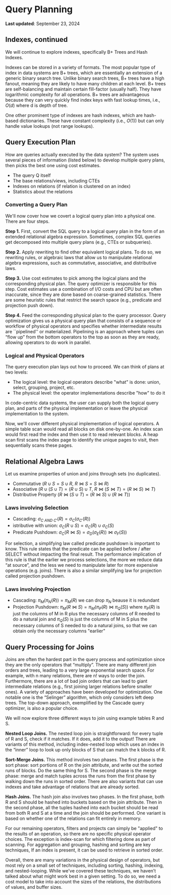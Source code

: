 # Query Planning
**Last updated**: September 23, 2024

## Indexes, continued
We will continue to explore indexes, specifically B+ Trees and Hash Indexes.

Indexes can be stored in a variety of formats. The most popular type of index in data systems are B+ trees, which are essentially an extension of a generic binary search tree. Unlike binary search trees, B+ trees have a high fanout, meaning they are likely to have many children at each level. B+ trees are self-balancing and maintain certain fill-factor (usually half). They have logarithmic complexity for all operations. B+ trees are advantageous because they can very quickly find index keys with fast lookup times, i.e., $O(d)$ where d is depth of tree.

One other prominent type of indexes are hash indexes, which are hash-based
dictionaries. These have constant complexity (i.e., $O(1)$) but can only handle value lookups (not range lookups).

## Query Execution Plan

How are queries actually executed by the data system? The system uses several pieces of information (listed below) to develop multiple query plans, then picks the best one using cost estimates.

- The query Q itself
- The base relations/views, including CTEs
- Indexes on relations (if relation is clustered on an index)
- Statistics about the relations

### Converting a Query Plan

We'll now cover how we covert a logical query plan into a physical one. There are four steps.

**Step 1.** First, convert the SQL query to a logical query plan in the form of an extended relational algebra expression. Sometimes, complex SQL queries get decomposed into multiple query plans (e.g., CTEs or subqueries).

**Step 2.** Apply rewriting to find other equivalent logical plans. To do so, we rewriting rules, or algebraic laws that allow us to manipulate relational algebra expressions, such as commutative, associative, and distributive laws.

**Step 3.** Use cost estimates to pick among the logical plans and the corresponding physical plan. The query optimizer is responsible for this step. Cost estimates use a combination of I/O costs and CPU but are often inaccurate, since they are done based on coarse-grained statistics. There are some heuristic rules that restrict the search space (e.g., predicate and projection push down).

**Step 4.** Feed the corresponding physical plan to the query processor. Query optimization gives us a physical query plan that consists of a sequence or workflow of physical operators and specifies whether intermediate results are ``pipelined'' or materialized. Pipelining is an approach where tuples can “flow up” from the bottom operators to the top as soon as they are ready, allowing operators to do work in parallel.

### Logical and Physical Operators

The query execution plan lays out how to proceed. We can think of plans at two levels:
- The logical level: the logical operators describe "what" is done: union, select, grouping, project, etc.
- The physical level: the operator implementations describe "how" to do it


In code-centric data systems, the user can supply both the logical query plan, and parts of the physical implementation or leave the physical implementation to the system.

Now, we'll cover different physical implementation of logical operators. A simple table scan would read all blocks on disk one-by-one. An index scan would first read the index and then use it to read relevant blocks. A heap scan first scans the index page to identify the unique pages to visit, then sequentially scans these pages.

## Relational Algebra Laws

Let us examine properties of union and joins through sets (no duplicates).
- Commutative ($R \cup S = S \cup R$, $R \Join S = S \Join R$)
- Associative ($R \cup (S \cup T) = (R \cup S) \cup T$, $R \Join (S \Join T) = (R \Join S) \Join T$)
- Distributive Property ($R \Join (S \cup T) = (R \Join S) \cup (R \Join T)$)

### Laws involving Selection
- Cascading: $\sigma_{C\: AND\: C'}(R) = \sigma_C(\sigma_{C'}(R))$
- istributive with union: $\sigma_{C}(R \cup S) = \sigma_C(R) \cup \sigma_{C}(S)$
- Predicate Pushdown:  $\sigma_{C}(R \bowtie S) = \sigma_D(\sigma_E(R)) \bowtie \sigma_F(S))$

For selection, a simplifying law called predicate pushdown is important to know. This rule states that the predicate can be applied before / after SELECT without impacting the final result. The performance implication of this rule is that the earlier we process selections, the more we reduce data “at source”, and the less we need to manipulate later for more expensive operations (e.g. joins). There is also a similar simplifying law for projection called projection pushdown.

### Laws involving Projection
- Cascading: $\pi_M(\pi_N(R)) = \pi_M(R)$ we can drop $\pi_N$ beause it is redundant
- Projection Pushdown:  $\pi_M(R \bowtie S) = \pi_M(\pi_P(R) \bowtie \pi_Q(S))$ where $\pi_P(R)$ is just the columns of M in R plus the necessary columns of R needed to do a natural join and $\pi_Q(S)$ is just the columns of M in S plus the necessary columns of S needed to do a natural joins, so that we can obtain only the necessary columns "earlier"


## Query Processing for Joins
Joins are often the hardest part in the query process and optimization since they are the only operators that “multiply”. There are many different join orders and trees, leading to a very large exponential search space. For example, with n many relations, there are n! ways to order the join. Furthermore, there are a lot of bad join orders that can lead to giant intermediate relations (e.g., first joining larger relations before smaller ones). A variety of approaches have been developed for optimization. One notable one is the “Selinger” algorithm, which only considers left deep trees. The top-down approach, exemplified by the Cascade query optimizer, is also a popular choice.

 We will now explore three different ways to join using example tables R and S.


**Nested Loop Joins.** The nested loop join is straightforward: for every tuple of R and S, check if it matches. If it does, add it to the output! There are variants of this method, including index-nested loop which uses an index in the “inner” loop to look up only blocks of S that can match the k blocks of R.

**Sort-Merge Joins.** This method involves two phases. The first phase is the sort phase: sort portions of R on the join attribute, and write out the sorted runs of blocks. Do the same thing for S. The second phase is the merge phase: merge and match tuples across the runs from the first phase by walking down the runs in sorted order. There are also variants that can use indexes and take advantage of relations that are already sorted.

**Hash Joins.** The hash join also involves two phases. In the first phase, both R and S should be hashed into buckets based on the join attribute. Then in the second phase, all the tuples hashed into each bucket should be read from both R and S at a time and the join should be performed. One variant is based on whether one of the relations can fit entirely in memory.

For our remaining operators, filters and projects can simply be "applied" to the results of an operation, so there are no specific physical operator choices. The exception is index-scan for which filtering done as part of scanning. For aggregation and grouping, hashing and sorting are key techniques, If an index is present, it can be used to retrieve in sorted order.

Overall, there are many variations in the physical design of operators, but most rely on a small set of techniques, including sorting, hashing, indexing, and nested-looping. While we've covered these techniques, we haven’t talked about what might work best in a given setting. To do so, we need a cost model to take into account the sizes of the relations, the distributions of values, and buffer sizes.
